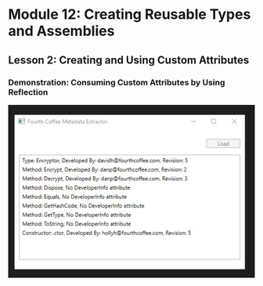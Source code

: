 # Module 12: Creating Reusable Types and Assemblies

## Lesson 2: Creating and Using Custom Attributes

### Demonstration: Consuming Custom Attributes by Using Reflection

![](.\img\Captura1.jpg)